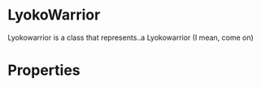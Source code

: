 # LyokoWarrior
Lyokowarrior is a class that represents..a Lyokowarrior (I mean, come on)

# Properties

## 